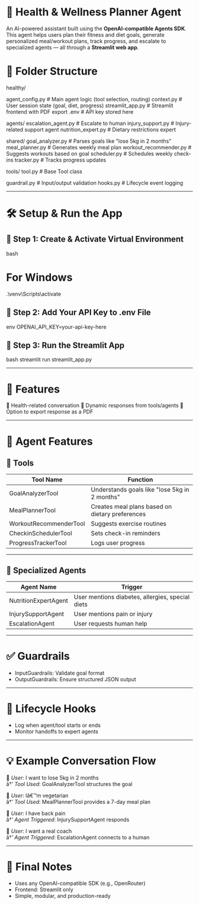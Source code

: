 # 🧠 Health & Wellness Planner Agent

An AI-powered assistant built using the **OpenAI-compatible Agents SDK**.  
This agent helps users plan their fitness and diet goals, generate personalized meal/workout plans, track progress, and escalate to specialized agents — all through a **Streamlit web app**.

# 📁 Folder Structure


healthy/

agent_config.py       # Main agent logic (tool selection, routing)
context.py            # User session state (goal, diet, progress)
streamlit_app.py      # Streamlit frontend with PDF export
.env                  # API key stored here

agents/
escalation_agent.py    # Escalate to human
injury_support.py      # Injury-related support agent
nutrition_expert.py    # Dietary restrictions expert

 shared/
goal_analyzer.py       # Parses goals like "lose 5kg in 2 months"
meal_planner.py        # Generates weekly meal plan
workout_recommender.py # Suggests workouts based on goal
scheduler.py           # Schedules weekly check-ins
tracker.py             # Tracks progress updates

 tools/
tool.py                # Base Tool class

guardrail.py              # Input/output validation
hooks.py                  # Lifecycle event logging


---

# 🛠 Setup & Run the App

## 🔹 Step 1: Create & Activate Virtual Environment

bash
# For Windows
.\venv\Scripts\activate


## 🔹 Step 2: Add Your API Key to .env File

env
OPENAI_API_KEY=your-api-key-here


## 🔹 Step 3: Run the Streamlit App

bash
streamlit run streamlit_app.py


---

# 🚀 Features

💬 Health-related conversation
🔄 Dynamic responses from tools/agents
📄 Option to export response as a PDF

---

# 🤖 Agent Features

## 🧩 Tools

| Tool Name              | Function                                                |
|------------------------|---------------------------------------------------------|
| GoalAnalyzerTool       | Understands goals like "lose 5kg in 2 months"           |
| MealPlannerTool        | Creates meal plans based on dietary preferences         |
| WorkoutRecommenderTool | Suggests exercise routines                              |
| CheckinSchedulerTool   | Sets check-in reminders                                 |
| ProgressTrackerTool    | Logs user progress                                      |

---

## 🧠 Specialized Agents

| Agent Name            | Trigger                                                 |
|-----------------------|----------------------------------------------------------|
| NutritionExpertAgent  | User mentions diabetes, allergies, special diets         |
| InjurySupportAgent    | User mentions pain or injury                             |
| EscalationAgent       | User requests human help                                 |

---

# ✅ Guardrails

- InputGuardrails: Validate goal format  
- OutputGuardrails: Ensure structured JSON output  

---

# 🔄 Lifecycle Hooks

- Log when agent/tool starts or ends  
- Monitor handoffs to expert agents  

---

# 💡 Example Conversation Flow

🧰 *User*: I want to lose 5kg in 2 months  
  â†’ *Tool Used*: GoalAnalyzerTool structures the goal  

🧰 *User*: Iâ€™m vegetarian  
  â†’ *Tool Used*: MealPlannerTool provides a 7-day meal plan  

🧠 *User*: I have back pain  
  â†’ *Agent Triggered*: InjurySupportAgent responds  

🧠 *User*: I want a real coach  
  â†’ *Agent Triggered*: EscalationAgent connects to a human  

---

# 📌 Final Notes

- Uses any OpenAI-compatible SDK (e.g., OpenRouter)  
- Frontend: Streamlit only  
- Simple, modular, and production-ready
